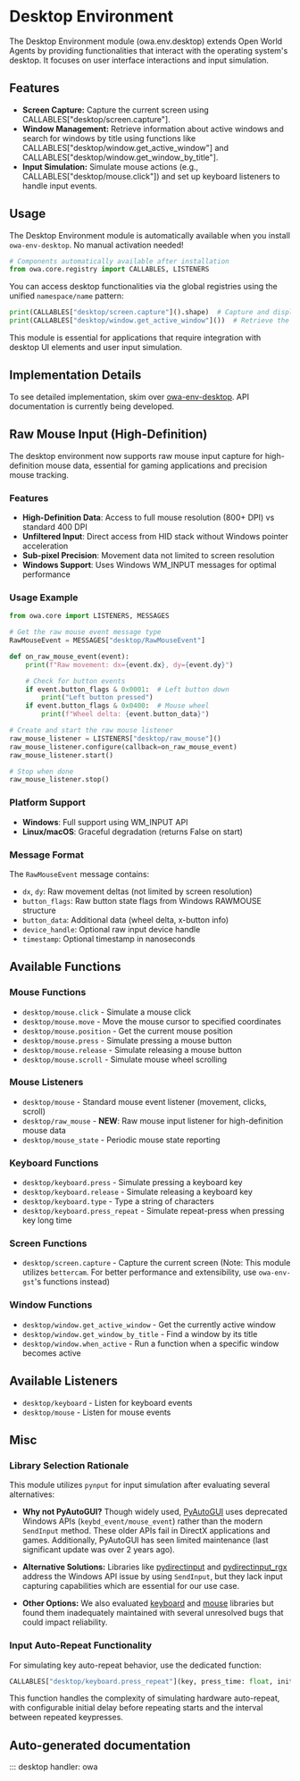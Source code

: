 # Desktop Environment

The Desktop Environment module (owa.env.desktop) extends Open World Agents by providing functionalities that interact with the operating system's desktop. It focuses on user interface interactions and input simulation.

## Features

- **Screen Capture:** Capture the current screen using CALLABLES["desktop/screen.capture"].
- **Window Management:** Retrieve information about active windows and search for windows by title using functions like CALLABLES["desktop/window.get_active_window"] and CALLABLES["desktop/window.get_window_by_title"].
- **Input Simulation:** Simulate mouse actions (e.g., CALLABLES["desktop/mouse.click"]) and set up keyboard listeners to handle input events.

## Usage

The Desktop Environment module is automatically available when you install `owa-env-desktop`. No manual activation needed!

```python
# Components automatically available after installation
from owa.core.registry import CALLABLES, LISTENERS
```

You can access desktop functionalities via the global registries using the unified `namespace/name` pattern:

```python
print(CALLABLES["desktop/screen.capture"]().shape)  # Capture and display screen dimensions
print(CALLABLES["desktop/window.get_active_window"]())  # Retrieve the active window
```

This module is essential for applications that require integration with desktop UI elements and user input simulation.

## Implementation Details

To see detailed implementation, skim over [owa-env-desktop](https://github.com/open-world-agents/open-world-agents/tree/main/projects/owa-env-desktop). API documentation is currently being developed.

## Raw Mouse Input (High-Definition)

The desktop environment now supports raw mouse input capture for high-definition mouse data, essential for gaming applications and precision mouse tracking.

### Features

- **High-Definition Data**: Access to full mouse resolution (800+ DPI) vs standard 400 DPI
- **Unfiltered Input**: Direct access from HID stack without Windows pointer acceleration
- **Sub-pixel Precision**: Movement data not limited to screen resolution
- **Windows Support**: Uses Windows WM_INPUT messages for optimal performance

### Usage Example

```python
from owa.core import LISTENERS, MESSAGES

# Get the raw mouse event message type
RawMouseEvent = MESSAGES["desktop/RawMouseEvent"]

def on_raw_mouse_event(event):
    print(f"Raw movement: dx={event.dx}, dy={event.dy}")

    # Check for button events
    if event.button_flags & 0x0001:  # Left button down
        print("Left button pressed")
    if event.button_flags & 0x0400:  # Mouse wheel
        print(f"Wheel delta: {event.button_data}")

# Create and start the raw mouse listener
raw_mouse_listener = LISTENERS["desktop/raw_mouse"]()
raw_mouse_listener.configure(callback=on_raw_mouse_event)
raw_mouse_listener.start()

# Stop when done
raw_mouse_listener.stop()
```

### Platform Support

- **Windows**: Full support using WM_INPUT API
- **Linux/macOS**: Graceful degradation (returns False on start)

### Message Format

The `RawMouseEvent` message contains:
- `dx`, `dy`: Raw movement deltas (not limited by screen resolution)
- `button_flags`: Raw button state flags from Windows RAWMOUSE structure
- `button_data`: Additional data (wheel delta, x-button info)
- `device_handle`: Optional raw input device handle
- `timestamp`: Optional timestamp in nanoseconds

## Available Functions

### Mouse Functions
- `desktop/mouse.click` - Simulate a mouse click
- `desktop/mouse.move` - Move the mouse cursor to specified coordinates
- `desktop/mouse.position` - Get the current mouse position
- `desktop/mouse.press` - Simulate pressing a mouse button
- `desktop/mouse.release` - Simulate releasing a mouse button
- `desktop/mouse.scroll` - Simulate mouse wheel scrolling

### Mouse Listeners
- `desktop/mouse` - Standard mouse event listener (movement, clicks, scroll)
- `desktop/raw_mouse` - **NEW**: Raw mouse input listener for high-definition mouse data
- `desktop/mouse_state` - Periodic mouse state reporting

### Keyboard Functions
- `desktop/keyboard.press` - Simulate pressing a keyboard key
- `desktop/keyboard.release` - Simulate releasing a keyboard key
- `desktop/keyboard.type` - Type a string of characters
- `desktop/keyboard.press_repeat` - Simulate repeat-press when pressing key long time

### Screen Functions
- `desktop/screen.capture` - Capture the current screen (Note: This module utilizes `bettercam`. For better performance and extensibility, use `owa-env-gst`'s functions instead)

### Window Functions
- `desktop/window.get_active_window` - Get the currently active window
- `desktop/window.get_window_by_title` - Find a window by its title
- `desktop/window.when_active` - Run a function when a specific window becomes active

## Available Listeners

- `desktop/keyboard` - Listen for keyboard events
- `desktop/mouse` - Listen for mouse events


## Misc

### Library Selection Rationale
This module utilizes `pynput` for input simulation after evaluating several alternatives:

- **Why not PyAutoGUI?** Though widely used, [PyAutoGUI](https://github.com/asweigart/pyautogui) uses deprecated Windows APIs (`keybd_event/mouse_event`) rather than the modern `SendInput` method. These older APIs fail in DirectX applications and games. Additionally, PyAutoGUI has seen limited maintenance (last significant update was over 2 years ago).

- **Alternative Solutions:** Libraries like [pydirectinput](https://github.com/learncodebygaming/pydirectinput) and [pydirectinput_rgx](https://github.com/ReggX/pydirectinput_rgx) address the Windows API issue by using `SendInput`, but they lack input capturing capabilities which are essential for our use case.

- **Other Options:** We also evaluated [keyboard](https://github.com/boppreh/keyboard) and [mouse](https://github.com/boppreh/mouse) libraries but found them inadequately maintained with several unresolved bugs that could impact reliability.

### Input Auto-Repeat Functionality
For simulating key auto-repeat behavior, use the dedicated function:

```python
CALLABLES["desktop/keyboard.press_repeat"](key, press_time: float, initial_delay: float = 0.5, repeat_delay: float = 0.033)
```

This function handles the complexity of simulating hardware auto-repeat, with configurable initial delay before repeating starts and the interval between repeated keypresses.

## Auto-generated documentation

::: desktop
    handler: owa